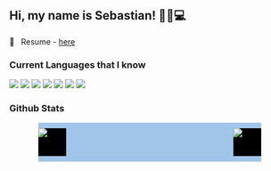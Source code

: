 ## Hi, my name is Sebastian! ✌🏻💻



📄 &nbsp; Resume -  [here](https://github.com/justnotherdev/justnotherdev/blob/main/resume_en.pdf)



### Current Languages that I know
<p>
  <img src="https://img.shields.io/badge/JavaScript-444444?logo=javascript&style=flat" />
  <img src="https://img.shields.io/badge/TypeScript-444444?logo=typescript&logoColor=009DFF&style=flat" />
  <img src="https://img.shields.io/badge/Java-444444?logo=java&logoColor=FF0000&style=flat" />
  <img src="https://img.shields.io/badge/Bash-444444?logo=gnu-bash&logoColor=77DD77&style=flat" />
  <img src="https://img.shields.io/badge/Python-444444?logo=python&logoColor=007ACC&style=flat" />
  <img src="https://img.shields.io/badge/Kotlin-444444?logo=kotlin&logoColor=FFA500&style=flat" />
  <img src="https://img.shields.io/badge/C%23-444444?logo=c-sharp&logoColor=51D1F6&style=flat" />
</p>





### Github Stats

<div style="display: flex; justify-content: space-between; max-width: 400px; margin: 0 auto; background: #A0C5E8; padding: 10px 0;">
  <span style="width: 50px;height: 50px; background: black; ">
    <img align="center" src="https://github-readme-stats.vercel.app/api?username=justnotherdev&theme=dark&custom_title=Diego's+GitHub+Stats&show_icons=true&hide=prs" />
  </span>
  <span style="width: 50px;height: 50px; background: black; ">
    <img align="center" src="https://github-readme-stats.vercel.app/api/top-langs/?username=justnotherdev&theme=dark&layout=compact" />
  </span>
</div>

<!--
**codetakeo/codetakeo** is a ✨ _special_ ✨ repository because its `README.md` (this file) appears on your GitHub profile.

Here are some ideas to get you started:

- 🔭 I’m currently working on ...
- 🌱 I’m currently learning ...
- 👯 I’m looking to collaborate on ...
- 🤔 I’m looking for help with ...
- 💬 Ask me about ...
- 📫 How to reach me: ...
- 😄 Pronouns: ...
- ⚡ Fun fact: ...
-->
